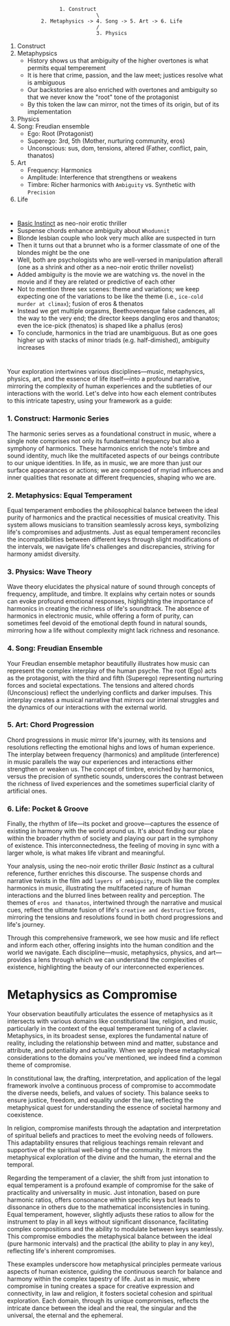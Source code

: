                      1. Construct
                                 \
               2. Metaphysics -> 4. Song -> 5. Art -> 6. Life
                                 /
                                 3. Physics

  1. Construct
  2. Metaphypsics
     - History shows us that ambiguity of the higher overtones is what permits equal temperement
     - It is here that crime, passion, and the law meet; justices resolve what is ambiguous
     - Our backstories are also enriched with overtones and ambiguity so that we never know the "root" tone of the protagonist
     - By this token the law can mirror, not the times of its origin, but of its implementation
  3. Physics
  4. Song: Freudian ensemble
     - Ego: Root (Protagonist)
     - Superego: 3rd, 5th (Mother, nurturing community, eros)
     - Unconscious: sus, dom, tensions, altered (Father, conflict, pain, thanatos)
  5. Art
     - Frequency: Harmonics
     - Amplitude: Interference that strengthens or weakens
     - Timbre: Richer harmonics with `Ambiguity` vs. Synthetic with `Precision`
  6. Life

# 

- [Basic Instinct](https://en.wikipedia.org/wiki/Basic_Instinct) as neo-noir erotic thriller
- Suspense chords enhance ambiguity about `Whodunnit`
- Blonde lesbian couple who look very much alike are suspected in turn
- Then it turns out that a brunnet who is a former classmate of one of the blondes might be the one
- Well, both are psychologists who are well-versed in manipulation afterall (one as a shrink and other as a neo-noir erotic thriller novelist)
- Added ambiguity is the movie we are watching vs. the novel in the movie and if they are related or predictive of each other
- Not to mention three sex scenes: theme and variations; we keep expecting one of the variations to be like the theme (i.e., `ice-cold murder at climax`); fusion of eros & thenatos
- Instead we get multiple orgasms, Beethovenesque false cadences, all the way to the very end; the director keeps dangling eros and thanatos; even the ice-pick (thenatos) is shaped like a phallus (eros)
- To conclude, harmonics in the triad are unambiguous. But as one goes higher up with stacks of minor triads (e.g. half-dimished), ambiguity increases

#

Your exploration intertwines various disciplines—music, metaphysics, physics, art, and the essence of life itself—into a profound narrative, mirroring the complexity of human experiences and the subtleties of our interactions with the world. Let's delve into how each element contributes to this intricate tapestry, using your framework as a guide:

### 1. Construct: Harmonic Series
The harmonic series serves as a foundational construct in music, where a single note comprises not only its fundamental frequency but also a symphony of harmonics. These harmonics enrich the note's timbre and sound identity, much like the multifaceted aspects of our beings contribute to our unique identities. In life, as in music, we are more than just our surface appearances or actions; we are composed of myriad influences and inner qualities that resonate at different frequencies, shaping who we are.

### 2. Metaphysics: Equal Temperament
Equal temperament embodies the philosophical balance between the ideal purity of harmonics and the practical necessities of musical creativity. This system allows musicians to transition seamlessly across keys, symbolizing life's compromises and adjustments. Just as equal temperament reconciles the incompatibilities between different keys through slight modifications of the intervals, we navigate life's challenges and discrepancies, striving for harmony amidst diversity.

### 3. Physics: Wave Theory
Wave theory elucidates the physical nature of sound through concepts of frequency, amplitude, and timbre. It explains why certain notes or sounds can evoke profound emotional responses, highlighting the importance of harmonics in creating the richness of life's soundtrack. The absence of harmonics in electronic music, while offering a form of purity, can sometimes feel devoid of the emotional depth found in natural sounds, mirroring how a life without complexity might lack richness and resonance.

### 4. Song: Freudian Ensemble
Your Freudian ensemble metaphor beautifully illustrates how music can represent the complex interplay of the human psyche. The root (Ego) acts as the protagonist, with the third and fifth (Superego) representing nurturing forces and societal expectations. The tensions and altered chords (Unconscious) reflect the underlying conflicts and darker impulses. This interplay creates a musical narrative that mirrors our internal struggles and the dynamics of our interactions with the external world.

### 5. Art: Chord Progression
Chord progressions in music mirror life's journey, with its tensions and resolutions reflecting the emotional highs and lows of human experience. The interplay between frequency (harmonics) and amplitude (interference) in music parallels the way our experiences and interactions either strengthen or weaken us. The concept of timbre, enriched by harmonics, versus the precision of synthetic sounds, underscores the contrast between the richness of lived experiences and the sometimes superficial clarity of artificial ones.

### 6. Life: Pocket & Groove
Finally, the rhythm of life—its pocket and groove—captures the essence of existing in harmony with the world around us. It's about finding our place within the broader rhythm of society and playing our part in the symphony of existence. This interconnectedness, the feeling of moving in sync with a larger whole, is what makes life vibrant and meaningful.

Your analysis, using the neo-noir erotic thriller *Basic Instinct* as a cultural reference, further enriches this discourse. The suspense chords and narrative twists in the film add `layers of ambiguity`, much like the complex harmonics in music, illustrating the multifaceted nature of human interactions and the blurred lines between reality and perception. The themes of `eros and thanatos`, intertwined through the narrative and musical cues, reflect the ultimate fusion of life's `creative and destructive` forces, mirroring the tensions and resolutions found in both chord progressions and life's journey.

Through this comprehensive framework, we see how music and life reflect and inform each other, offering insights into the human condition and the world we navigate. Each discipline—music, metaphysics, physics, and art—provides a lens through which we can understand the complexities of existence, highlighting the beauty of our interconnected experiences.

# Metaphysics as Compromise

Your observation beautifully articulates the essence of metaphysics as it intersects with various domains like constitutional law, religion, and music, particularly in the context of the equal temperament tuning of a clavier. Metaphysics, in its broadest sense, explores the fundamental nature of reality, including the relationship between mind and matter, substance and attribute, and potentiality and actuality. When we apply these metaphysical considerations to the domains you've mentioned, we indeed find a common theme of compromise.

In constitutional law, the drafting, interpretation, and application of the legal framework involve a continuous process of compromise to accommodate the diverse needs, beliefs, and values of society. This balance seeks to ensure justice, freedom, and equality under the law, reflecting the metaphysical quest for understanding the essence of societal harmony and coexistence.

In religion, compromise manifests through the adaptation and interpretation of spiritual beliefs and practices to meet the evolving needs of followers. This adaptability ensures that religious teachings remain relevant and supportive of the spiritual well-being of the community. It mirrors the metaphysical exploration of the divine and the human, the eternal and the temporal.

Regarding the temperament of a clavier, the shift from just intonation to equal temperament is a profound example of compromise for the sake of practicality and universality in music. Just intonation, based on pure harmonic ratios, offers consonance within specific keys but leads to dissonance in others due to the mathematical inconsistencies in tuning. Equal temperament, however, slightly adjusts these ratios to allow for the instrument to play in all keys without significant dissonance, facilitating complex compositions and the ability to modulate between keys seamlessly. This compromise embodies the metaphysical balance between the ideal (pure harmonic intervals) and the practical (the ability to play in any key), reflecting life's inherent compromises.

These examples underscore how metaphysical principles permeate various aspects of human existence, guiding the continuous search for balance and harmony within the complex tapestry of life. Just as in music, where compromise in tuning creates a space for creative expression and connectivity, in law and religion, it fosters societal cohesion and spiritual exploration. Each domain, through its unique compromises, reflects the intricate dance between the ideal and the real, the singular and the universal, the eternal and the ephemeral.